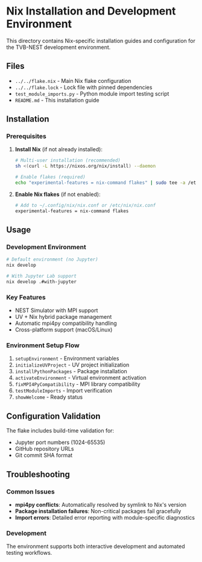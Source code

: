 # Nix Installation and Development Environment

This directory contains Nix-specific installation guides and configuration for the TVB-NEST development environment.

## Files

- `../../flake.nix` - Main Nix flake configuration
- `../../flake.lock` - Lock file with pinned dependencies  
- `test_module_imports.py` - Python module import testing script
- `README.md` - This installation guide

## Installation

### Prerequisites
1. **Install Nix** (if not already installed):
   ```bash
   # Multi-user installation (recommended)
   sh <(curl -L https://nixos.org/nix/install) --daemon
   
   # Enable flakes (required)
   echo "experimental-features = nix-command flakes" | sudo tee -a /etc/nix/nix.conf
   ```

2. **Enable Nix flakes** (if not enabled):
   ```bash
   # Add to ~/.config/nix/nix.conf or /etc/nix/nix.conf
   experimental-features = nix-command flakes
   ```

## Usage

### Development Environment
```bash
# Default environment (no Jupyter)
nix develop

# With Jupyter Lab support
nix develop .#with-jupyter
```

### Key Features
- NEST Simulator with MPI support
- UV + Nix hybrid package management
- Automatic mpi4py compatibility handling
- Cross-platform support (macOS/Linux)

### Environment Setup Flow
1. `setupEnvironment` - Environment variables
2. `initializeUVProject` - UV project initialization  
3. `installPythonPackages` - Package installation
4. `activateEnvironment` - Virtual environment activation
5. `fixMPI4PyCompatibility` - MPI library compatibility
6. `testModuleImports` - Import verification
7. `showWelcome` - Ready status

## Configuration Validation

The flake includes build-time validation for:
- Jupyter port numbers (1024-65535)
- GitHub repository URLs
- Git commit SHA format

## Troubleshooting

### Common Issues
- **mpi4py conflicts**: Automatically resolved by symlink to Nix's version
- **Package installation failures**: Non-critical packages fail gracefully
- **Import errors**: Detailed error reporting with module-specific diagnostics

### Development
The environment supports both interactive development and automated testing workflows.